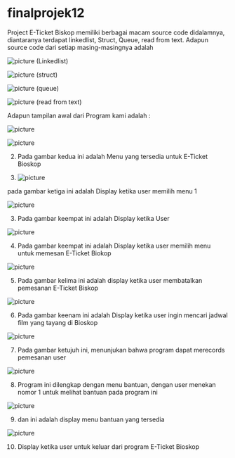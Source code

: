 # finalprojek12

Project E-Ticket Biskop memiliki berbagai macam source code didalamnya, diantaranya terdapat linkedlist, Struct, 
Queue, read from text. Adapun source code dari setiap masing-masingnya adalah 

![picture](/images/linkedlist1.jpg)
(Linkedlist)

![picture](/images/struct1.jpg)
(struct)

![picture](/images/queue1.jpg)
(queue)

![picture](/images/readfromtext1.jpg)
(read from text)

Adapun tampilan awal dari Program kami adalah : 

![picture](/images/screenshot1.png)

![picture](/images/screenshot2.png)

2. Pada gambar kedua ini adalah Menu yang tersedia untuk E-Ticket Bioskop 

3. ![picture](/images/screenshot11.png)

pada gambar ketiga ini adalah Display ketika user memilih menu 1  

![picture](/images/screenshot3.png)

3. Pada gambar keempat ini adalah Display ketika User 

![picture](/images/screenshot4.png)

4. Pada gambar keempat ini adalah Display ketika user memilih menu untuk memesan E-Ticket Biokop 

![picture](/images/screenshot5.png)

5. Pada gambar kelima ini adalah display ketika user membatalkan pemesanan E-Ticket Biskop 

![picture](/images/screenshot6.png)

6. Pada gambar keenam ini adalah Display ketika user ingin mencari jadwal film yang tayang di Bioskop 

![picture](/images/screenshot7.png)

7. Pada gambar ketujuh ini, menunjukan bahwa program dapat merecords pemesanan user 

![picture](/images/screenshot8.png)

8. Program ini dilengkap dengan menu bantuan, dengan user menekan nomor 1 untuk melihat bantuan pada program ini

![picture](/images/screenshot9.png)

9. dan ini adalah display menu bantuan yang tersedia 

![picture](/images/screenshot10.png)

10. Display ketika user untuk keluar dari program E-Ticket Bioskop 



